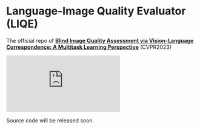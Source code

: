 # Language-Image Quality Evaluator (LIQE)

The official repo of [**Blind Image Quality Assessment via Vision-Language Correspondence: A Multitask Learning Perspective**](https://arxiv.org/pdf/2303.14968.pdf) (CVPR2023)

![content](https://github.com/zwx8981/LIQE/blob/main/clip_biqa.pdf)

Source code will be released soon.
